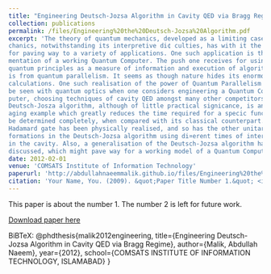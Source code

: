 ```yaml
---
title: "Engineering Deutsch-Jozsa Algorithm in Cavity QED via Bragg Regime"
collection: publications
permalink: /files/Engineering%20the%20Deutsch-Jozsa%20Algorithm.pdf
excerpt: 'The theory of quantum mechanics, developed as a limiting case to classical me-
chanics, notwithstanding its interpretive di¢ culties, has with it the elegance
for paving way to a variety of applications. One such application is the imple-
mentation of a working Quantum Computer. The push one receives for using
quantum principles as a measure of information and execution of algorithms
is from quantum parallelism. It seems as though nature hides its enormous
calculations. One such realisation of the power of Quantum Parallelism can
be seen with quantum optics when one considers engineering a Quantum Com-
puter, choosing techniques of cavity QED amongst many other competitors. The
Deutsch-Josza algorithm, although of little practical signicance, is an encour-
aging example which greatly reduces the time required for a specic function to
be determined completely, when compared with its classical counterpart. The
Hadamard gate has been physically realised, and so has the other unitary trans-
formations in the Deutsch-Jozsa algorithm using di¤erent times of interactions
in the cavity. Also, a generalisation of the Deutsch-Jozsa algorithm has been
discussed, which might pave way for a working model of a Quantum Computer.'
date: 2012-02-01
venue: 'COMSATS Institute of Information Technology'
paperurl: 'http://abdullahnaeemmalik.github.io/files/Engineering%20the%20Deutsch-Jozsa%20Algorithm.pdf'
citation: 'Your Name, You. (2009). &quot;Paper Title Number 1.&quot; <i>Journal 1</i>. 1(1).'
---
```

This paper is about the number 1. The number 2 is left for future work.

[Download paper here](http://abdullahnaeemmalik.github.io/files/Engineering%20the%20Deutsch-Jozsa%20Algorithm.pdf)

BiBTeX: @phdthesis{malik2012engineering,
  title={Engineering Deutsch-Jozsa Algorithm in Cavity QED via Bragg Regime},
  author={Malik, Abdullah Naeem},
  year={2012},
  school={COMSATS INSTITUTE OF INFORMATION TECHNOLOGY, ISLAMABAD}
}
